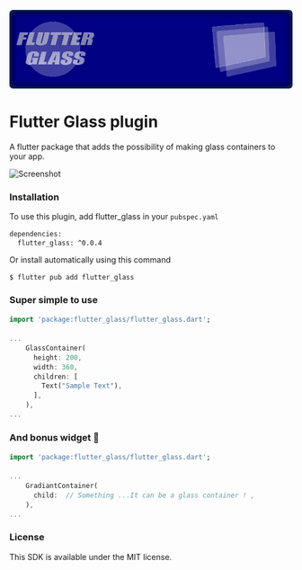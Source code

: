 ![Screenshot](https://github.com/esmaeil-ahmadipour/flutter_glass/blob/master/img/banner.png?raw=true "Flutter Glass Banner")
# Flutter Glass plugin

A flutter package that adds the possibility of making glass containers to your app.

![Screenshot](https://github.com/esmaeil-ahmadipour/flutter_glass/blob/master/img/flutter_glass.gif?raw=true "Flutter Glass Demo")

### Installation

To use this plugin, add flutter_glass in your `pubspec.yaml`

```
dependencies:
  flutter_glass: ^0.0.4
```

Or install automatically using this command

```
$ flutter pub add flutter_glass
```

### Super simple to use

```dart
import 'package:flutter_glass/flutter_glass.dart';

...
    GlassContainer(
      height: 200,
      width: 360,
      children: [
        Text("Sample Text"),
      ],
    ),
...
```

### And bonus widget 🎉

```dart
import 'package:flutter_glass/flutter_glass.dart';

...
    GradiantContainer(
      child:  // Something ...It can be a glass container ! ,
    ),
...

```

### License

This SDK is available under the MIT license.
